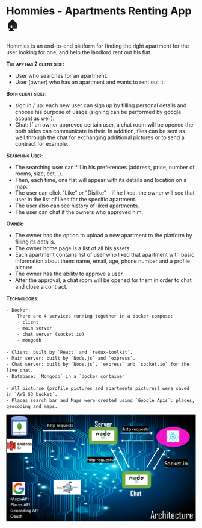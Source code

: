 # Hommies - Apartments Renting App 🏠

Hommies is an end-to-end platform for finding the right apartment for the user looking for one, and help the landlord rent out his flat.

**<span style="font-variant:small-caps;">The app has 2 client side:</span>**

- User who searches for an apartment.
- User (owner) who has an apartment and wants to rent out it.

**<span style="font-variant:small-caps;">Both client sides:</span>**

- sign in / up: each new user can sign up by filling personal details and choose his purpose of usage
  (signing can be performed by google acount as well).
- Chat: If an owner approved certain user, a chat room will be opened the both sides can communicate in their.
  In addition, files can be sent as well through the chat for exchanging additional pictures or to send a contract for example.

**<span style="font-variant:small-caps;">Searching User:</span>**

- The searching user can fill in his preferences (address, price, number of rooms, size, ect...).
- Then, each time, one flat will appear with its details and location on a map.
- The user can click "Like" or "Dislike" - if he liked, the owner will see that user in the list of likes for the specific apartment.
- The user also can see history of liked apartments.
- The user can chat if the owners who approved him.

**<span style="font-variant:small-caps;">Owner:</span>**

- The owner has the option to upload a new apartment to the platform by filling its details.
- The owner home page is a list of all his assets.
- Each apartment contains list of user who liked that apartment with basic information about them:
  name, email, age, phone number and a profile picture.
- The owner has the ability to approve a user.
- After the approval, a chat room will be opened for them in order to chat and close a contract.

**<span style="font-variant:small-caps;">Technologies:</span>**

    - Docker:
        There are 4 services running together in a docker-compose:
        - client
        - main server
        - chat server (socket.io)
        - mongodb

    - Client: built by `React` and `redux-toolkit`.
    - Main server: built by `Node.js` and `express`.
    - Chat server: built by `Node.js`, `express` and `socket.io` for the live chat.
    - Database: `Mongodb` in a `docker container`

    - All picturse (profile pictures and apartments pictures) were saved in `AWS S3 bucket`.
    - Places search bar and Maps were created using `Google Apis`: places, geocoding and maps.

<img src="./helpers/readme-media/architecture.PNG"/>
